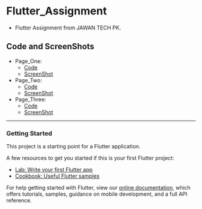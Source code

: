# Flutter_Assignment

- Flutter Assignment from JAWAN TECH PK.

## Code and ScreenShots
- Page_One:
  - [Code](https://github.com/waleedrehman31/flutter_assignments/blob/master/lib/pageOne.dart)
  - [ScreenShot](https://github.com/waleedrehman31/flutter_assignments/blob/master/Screen_Shots/PageOne.png)
- Page_Two:
  - [Code](https://github.com/waleedrehman31/flutter_assignments/blob/master/lib/pageTwo.dart)
  - [ScreenShot](https://github.com/waleedrehman31/flutter_assignments/blob/master/Screen_Shots/PageTwo.png)
- Page_Three:
  - [Code](https://github.com/waleedrehman31/flutter_assignments/blob/master/lib/pageThree.dart)
  - [ScreenShot](https://github.com/waleedrehman31/flutter_assignments/blob/master/Screen_Shots/PageThree.png)


---

### Getting Started

This project is a starting point for a Flutter application.

A few resources to get you started if this is your first Flutter project:

- [Lab: Write your first Flutter app](https://flutter.dev/docs/get-started/codelab)
- [Cookbook: Useful Flutter samples](https://flutter.dev/docs/cookbook)

For help getting started with Flutter, view our
[online documentation](https://flutter.dev/docs), which offers tutorials,
samples, guidance on mobile development, and a full API reference.
